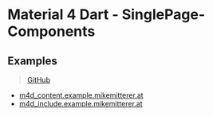 # Material 4 Dart - SinglePage-Components

## Examples
> [GitHub](https://github.com/MikeMitterer/m4d_spa)

   - [m4d_content.example.mikemitterer.at](http://m4d_content.example.mikemitterer.at)
   - [m4d_include.example.mikemitterer.at](http://m4d_include.example.mikemitterer.at)



 
